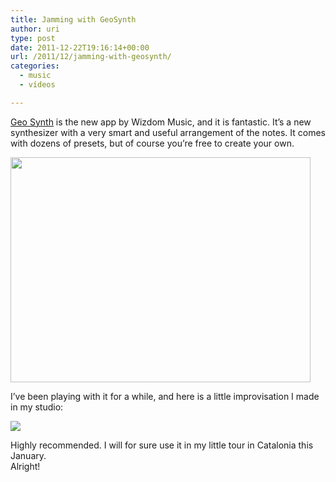 ```yaml
---
title: Jamming with GeoSynth
author: uri
type: post
date: 2011-12-22T19:16:14+00:00
url: /2011/12/jamming-with-geosynth/
categories:
  - music
  - vídeos

---
```

[Geo Synth][1] is the new app by Wizdom Music, and it is fantastic. It&#8217;s a new synthesizer with a very smart and useful arrangement of the notes. It comes with dozens of presets, but of course you&#8217;re free to create your own.

[<img src="/wp-content/uploads/2011/12/mzl.ocrlcdzm.480x480-75.jpg" alt="" title="mzl.ocrlcdzm.480x480-75" width="480" height="360" class="aligncenter size-full wp-image-1421" />][2]

I&#8217;ve been playing with it for a while, and here is a little improvisation I made in my studio:

[![](http://img.youtube.com/vi/PGZ4SVS-CHI/0.jpg)](https://youtube.com/watch?v=PGZ4SVS-CHI) 

Highly recommended. I will for sure use it in my little tour in Catalonia this January.  
Alright!

 [1]: http://itunes.apple.com/us/app/geo-synthesizer/id465224352?mt=8
 [2]: /wp-content/uploads/2011/12/mzl.ocrlcdzm.480x480-75.jpg